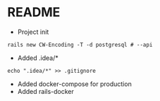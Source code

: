 # README

* Project init
```
rails new CW-Encoding -T -d postgresql # --api
```

* Added .idea/*
```
echo ".idea/*" >> .gitignore
```

* Added docker-compose for production
* Added rails-docker
